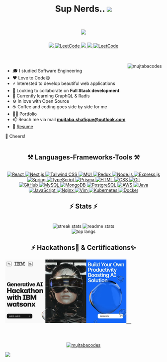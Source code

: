<p align="center">

</p>
<br>
<div class="hero-text">
  <h1 align="center"> Sup Nerds.. <img src="https://media.giphy.com/media/hvRJCLFzcasrR4ia7z/giphy.gif" width="25px"></h1>
 <h1 align="center">
    <img src="https://readme-typing-svg.herokuapp.com/?font=Righteous&size=35&center=true&vCenter=true&width=500&height=70&duration=4000&lines=I'm+Mujtaba+Shafique;A+Software+Engineer+👨‍💻;+Web+Application+Developer;+React+Developer;+NextJS+Developer;+NodeJS+Developer;+Full+Stack+Developer;+NestJS+Developer;" />
</h1>


<p align="center">

<a href="https://www.linkedin.com/in/mujtaba-shafique/" target="_blank">
<img src="https://img.shields.io/badge/linkedin-%231E77B5.svg?&style=for-the-badge&logo=linkedin&logoColor=white alt=linkedin style="margin-bottom: 5px;" />
</a>


<a href="https://dev.to/mujtabacodes" target="_blank">
<img alt="LeetCode" src="https://img.shields.io/badge/dev.to-0A0A0A?style=for-the-badge&logo=devdotto&logoColor=white"/>
</a>
<a href="https://x.com/mujtabacodes" target="_blank">
<img src="https://img.shields.io/badge/twitter-%2300acee.svg?&style=for-the-badge&logo=twitter&logoColor=white alt=twitter style="margin-bottom: 5px;" />
</a>



<a href="https://instagram.com/mujtabacodes" target="_blank">
<img src="https://img.shields.io/badge/Instagram-%23E4405F.svg?style=for-the-badge&logo=Instagram&logoColor=white" />
</a>
<a href="https://www.leetcode.com/mujtabacodes" target="_blank">
<img alt="LeetCode" src="https://img.shields.io/badge/LeetCode-000000?style=for-the-badge&logo=LeetCode&logoColor=#d16c06"/>
</a>

<!--<a href="https://www.youtube.com/user/" target="_blank">-->
<!--<img src="https://img.shields.io/badge/youtube-%23EE4831.svg?&style=for-the-badge&logo=youtube&logoColor=white alt=youtube style="margin-bottom: 5px;" />-->
<!--</a>  -->
</p>





</div>
<div align="center"> 
  
  
</div>

<!-- <p align="left"> <img src="https://komarev.com/ghpvc/?username=mujtabacodes&label=Profile%20views&color=0e75b6&style=flat" alt="mujtabacodes" /> </p> -->



<br><br>
<img align="right" src="https://i.giphy.com/media/v1.Y2lkPTc5MGI3NjExa3g2NnB6Mmhsb2xsNThibTBpOXFkMmpzdzNkZ29tNmdhN21zd2dhYyZlcD12MV9pbnRlcm5hbF9naWZfYnlfaWQmY3Q9Zw/2IudUHdI075HL02Pkk/giphy.gif" alt="mujtabacodes" />



<!--<a href="https://giphy.com/gifs/pudgypenguins-data-code-coding-2IudUHdI075HL02Pkk">via GIPHY</a></p>-->
<!--<img align="right" alt="GIF" src="https://i.pinimg.com/originals/e4/26/70/e426702edf874b181aced1e2fa5c6cde.gif" />-->

- 🎓 I studied Software Engineering
- ❤️ Love to Code😋
- ⚡ Interested  to develop beautiful web applications
- 👯 Looking to collaborate on **Full Stack development**
- 🌱 Currently learning GraphQL & Radis
- ⚙️ In love with Open Source
- ☕️ Coffee and coding goes side by side for me
- 👨‍💻 [Portfolio](https://www.mujtabacodes.com/#projects)
- 📫 Reach me via mail **mujtaba.shafique@outlook.com**
- 📝 [Resume](https://www.mujtabacodes.com/)

🥂 Cheers!
<br/>
<br/>
<h2 align="center">⚒️ Languages-Frameworks-Tools ⚒️</h2>
<br/>
<div align="center">
    <a href="https://reactjs.org/" target="_blank">
        <img src="https://skillicons.dev/icons?i=react" alt="React" />
    </a>
    <a href="https://nextjs.org/" target="_blank">
        <img src="https://skillicons.dev/icons?i=nextjs" alt="Next.js" />
    </a>
    <a href="https://tailwindcss.com/" target="_blank">
        <img src="https://skillicons.dev/icons?i=tailwind" alt="Tailwind CSS" />
    </a>
    <a href="https://mui.com/" target="_blank">
        <img src="https://skillicons.dev/icons?i=mui" alt="MUI" />
    </a>
    <a href="https://redux.js.org/" target="_blank">
        <img src="https://skillicons.dev/icons?i=redux" alt="Redux" />
    </a>
    <a href="https://nodejs.org/" target="_blank">
        <img src="https://skillicons.dev/icons?i=nodejs" alt="Node.js" />
    </a>
    <a href="https://expressjs.com/" target="_blank">
        <img src="https://skillicons.dev/icons?i=express" alt="Express.js" />
    </a>
    <a href="https://spring.io/" target="_blank">
        <img src="https://skillicons.dev/icons?i=spring" alt="Spring" />
    </a>
    <a href="https://www.typescriptlang.org/" target="_blank">
        <img src="https://skillicons.dev/icons?i=typescript" alt="TypeScript" />
    </a>
    <a href="https://www.prisma.io/" target="_blank">
        <img src="https://skillicons.dev/icons?i=prisma" alt="Prisma" />
    </a>
    <a href="https://developer.mozilla.org/en-US/docs/Web/HTML" target="_blank">
        <img src="https://skillicons.dev/icons?i=html" alt="HTML" />
    </a>
    <a href="https://developer.mozilla.org/en-US/docs/Web/CSS" target="_blank">
        <img src="https://skillicons.dev/icons?i=css" alt="CSS" />
    </a>
    <a href="https://git-scm.com/" target="_blank">
        <img src="https://skillicons.dev/icons?i=git" alt="Git" />
    </a>
    </div>

<div align="center">
    <a href="https://github.com/" target="_blank">
        <img src="https://skillicons.dev/icons?i=github" alt="GitHub" />
    </a>
    <a href="https://www.mysql.com/" target="_blank">
        <img src="https://skillicons.dev/icons?i=mysql" alt="MySQL" />
    </a>
    <a href="https://www.mongodb.com/" target="_blank">
        <img src="https://skillicons.dev/icons?i=mongodb" alt="MongoDB" />
    </a>
    <a href="https://www.postgresql.org/" target="_blank">
        <img src="https://skillicons.dev/icons?i=postgres" alt="PostgreSQL" />
    </a>
    <a href="https://aws.amazon.com/" target="_blank">
        <img src="https://skillicons.dev/icons?i=aws" alt="AWS" />
    </a>
    <a href="https://www.java.com/" target="_blank">
        <img src="https://skillicons.dev/icons?i=java" alt="Java" />
    </a>
    <a href="https://developer.mozilla.org/en-US/docs/Web/JavaScript" target="_blank">
        <img src="https://skillicons.dev/icons?i=javascript" alt="JavaScript" />
    </a>
    <a href="https://www.nginx.com/" target="_blank">
        <img src="https://skillicons.dev/icons?i=nginx" alt="Nginx" />
    </a>
    <a href="https://www.vim.org/" target="_blank">
        <img src="https://skillicons.dev/icons?i=vim" alt="Vim" />
    </a>
    <a href="https://kubernetes.io/" target="_blank">
        <img src="https://skillicons.dev/icons?i=kubernetes" alt="Kubernetes" />
    </a>
    <a href="https://www.docker.com/" target="_blank">
        <img src="https://skillicons.dev/icons?i=docker" alt="Docker" />
    </a>
</div>

  
<h2 align="center">⚡ Stats ⚡</h2>
<br>
<div align=center>
    <img width=390 src="https://github-readme-streak-stats-salesp07.vercel.app/?user=mujtabacodes&count_private=true&theme=react&border_radius=10" alt="streak stats"/>
  <img width=390 src="https://github-readme-stats-salesp07.vercel.app/api?username=mujtabacodes&count_private=true&show_icons=true&theme=react&rank_icon=github&border_radius=10" alt="readme stats" />


  <br/>
    <img width=325 height=200 align="" src="https://github-readme-stats-salesp07.vercel.app/api/top-langs/?username=mujtabacodes&hide=HTML&langs_count=8&layout=compact&theme=react&border_radius=10&size_weight=0.5&count_weight=0.5&exclude_repo=github-readme-stats" alt="top langs" />

</div>

  
<h2 ali
<h2 align="center">⚡ Hackathons🥇 & Certifications✨</h2>
<p float="left">

   <a href="https://lablab.ai/event/ibm-watsonx-challenge/dragons/sphera">
     <img src="ibm_watsonx_hackthon.webp" width="390">
      &nbsp; &nbsp;
        </a>
        
    
</p>
<h2 align="center"></h2>
<br>
<p align="center">
<a href="https://www.buymeacoffee.com/mujtabacodw"> 
 <img src="https://cdn.buymeacoffee.com/buttons/v2/default-yellow.png" height="50" width="210" alt="mujtabacodes" /></a>
</p>
<!--<img align="center" src="https://media0.giphy.com/media/CcwLAV11cALh3OuEJ5/giphy.gif?cid=ecf05e47smrczov1mdgwlsn80gf8up6dgma2m3vhzrc2yqzv&rid=giphy.gif&ct=g" alt="mujtabacodes" />-->
<!--<h3 align="center">-->
  
![](https://capsule-render.vercel.app/api?type=waving&color=gradient&height=100&section=footer)

</h3>

